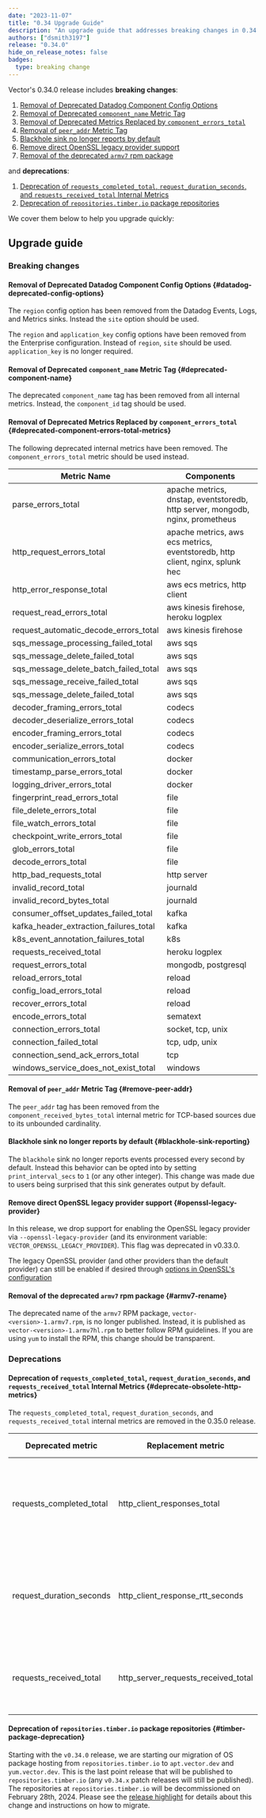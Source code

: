 ```yaml
---
date: "2023-11-07"
title: "0.34 Upgrade Guide"
description: "An upgrade guide that addresses breaking changes in 0.34.0"
authors: ["dsmith3197"]
release: "0.34.0"
hide_on_release_notes: false
badges:
  type: breaking change
---
```


Vector's 0.34.0 release includes **breaking changes**:

1. [Removal of Deprecated Datadog Component Config Options](#datadog-deprecated-config-options)
1. [Removal of Deprecated `component_name` Metric Tag](#deprecated-component-name)
1. [Removal of Deprecated Metrics Replaced by `component_errors_total`](#deprecated-component-errors-total-metrics)
1. [Removal of `peer_addr` Metric Tag](#remove-peer-addr)
1. [Blackhole sink no longer reports by default](#blackhole-sink-reporting)
1. [Remove direct OpenSSL legacy provider support](#openssl-legacy-provider)
1. [Removal of the deprecated `armv7` rpm package](#armv7-rename)

and **deprecations**:

1. [Deprecation of `requests_completed_total`, `request_duration_seconds`, and `requests_received_total` Internal Metrics](#deprecate-obsolete-http-metrics)
1. [Deprecation of `repositories.timber.io` package repositories](#timber-package-deprecation)

We cover them below to help you upgrade quickly:

## Upgrade guide

### Breaking changes

#### Removal of Deprecated Datadog Component Config Options {#datadog-deprecated-config-options}

The `region` config option has been removed from the Datadog Events, Logs, and Metrics sinks.
Instead the `site` option should be used.

The `region` and `application_key` config options have been removed from the Enterprise
configuration. Instead of `region`, `site` should be used. `application_key` is no longer required.

#### Removal of Deprecated `component_name` Metric Tag {#deprecated-component-name}

The deprecated `component_name` tag has been removed from all internal metrics. Instead, the
`component_id` tag should be used.

#### Removal of Deprecated Metrics Replaced by `component_errors_total` {#deprecated-component-errors-total-metrics}

The following deprecated internal metrics have been removed. The `component_errors_total` metric
should be used instead.

| Metric Name                                      | Components                                                                    |
|--------------------------------------------------|-------------------------------------------------------------------------------|
| parse_errors_total                               | apache metrics, dnstap, eventstoredb, http server, mongodb, nginx, prometheus |
| http_request_errors_total                        | apache metrics, aws ecs metrics, eventstoredb, http client, nginx, splunk hec |
| http_error_response_total                        | aws ecs metrics, http client                                                  |
| request_read_errors_total                        | aws kinesis firehose, heroku logplex                                          |
| request_automatic_decode_errors_total            | aws kinesis firehose                                                          |
| sqs_message_processing_failed_total              | aws sqs                                                                       |
| sqs_message_delete_failed_total                  | aws sqs                                                                       |
| sqs_message_delete_batch_failed_total            | aws sqs                                                                       |
| sqs_message_receive_failed_total                 | aws sqs                                                                       |
| sqs_message_delete_failed_total                  | aws sqs                                                                       |
| decoder_framing_errors_total                     | codecs                                                                        |
| decoder_deserialize_errors_total                 | codecs                                                                        |
| encoder_framing_errors_total                     | codecs                                                                        |
| encoder_serialize_errors_total                   | codecs                                                                        |
| communication_errors_total                       | docker                                                                        |
| timestamp_parse_errors_total                     | docker                                                                        |
| logging_driver_errors_total                      | docker                                                                        |
| fingerprint_read_errors_total                    | file                                                                          |
| file_delete_errors_total                         | file                                                                          |
| file_watch_errors_total                          | file                                                                          |
| checkpoint_write_errors_total                    | file                                                                          |
| glob_errors_total                                | file                                                                          |
| decode_errors_total                              | file                                                                          |
| http_bad_requests_total                          | http server                                                                   |
| invalid_record_total                             | journald                                                                      |
| invalid_record_bytes_total                       | journald                                                                      |
| consumer_offset_updates_failed_total             | kafka                                                                         |
| kafka_header_extraction_failures_total           | kafka                                                                         |
| k8s_event_annotation_failures_total              | k8s                                                                           |
| requests_received_total                          | heroku logplex                                                                |
| request_errors_total                             | mongodb, postgresql                                                           |
| reload_errors_total                              | reload                                                                        |
| config_load_errors_total                         | reload                                                                        |
| recover_errors_total                             | reload                                                                        |
| encode_errors_total                              | sematext                                                                      |
| connection_errors_total                          | socket, tcp, unix                                                             |
| connection_failed_total                          | tcp, udp, unix                                                                |
| connection_send_ack_errors_total                 | tcp                                                                           |
| windows_service_does_not_exist_total             | windows                                                                       |

#### Removal of `peer_addr` Metric Tag {#remove-peer-addr}

The `peer_addr` tag has been removed from the `component_received_bytes_total` internal metric for TCP-based sources due to its unbounded cardinality.

#### Blackhole sink no longer reports by default {#blackhole-sink-reporting}

The `blackhole` sink no longer reports events processed every second by default. Instead this
behavior can be opted into by setting `print_interval_secs` to `1` (or any other integer). This
change was made due to users being surprised that this sink generates output by default.

#### Remove direct OpenSSL legacy provider support {#openssl-legacy-provider}

In this release, we drop support for enabling the OpenSSL legacy provider via
`--openssl-legacy-provider` (and its environment variable: `VECTOR_OPENSSL_LEGACY_PROVIDER`). This
flag was deprecated in v0.33.0.

The legacy OpenSSL provider (and other providers than the default provider) can still be enabled if
desired through [options in OpenSSL's configuration](/docs/reference/configuration/tls)

#### Removal of the deprecated `armv7` rpm package {#armv7-rename}

The deprecated name of the `armv7` RPM package, `vector-<version>-1.armv7.rpm`, is no longer
published. Instead, it is published as `vector-<version>-1.armv7hl.rpm` to better follow RPM
guidelines. If you are using `yum` to install the RPM, this change should be transparent.

### Deprecations

#### Deprecation of `requests_completed_total`, `request_duration_seconds`, and `requests_received_total` Internal Metrics {#deprecate-obsolete-http-metrics}

The `requests_completed_total`, `request_duration_seconds`, and `requests_received_total` internal metrics are removed in the 0.35.0 release.

| Deprecated metric           | Replacement metric                  | Affected components                                                                      |
|-----------------------------|-------------------------------------|------------------------------------------------------------------------------------------|
| requests_completed_total    | http_client_responses_total         | apache metrics, aws ecs metrics, http client, prometheus remote write, prometheus scrape |
| request_duration_seconds    | http_client_response_rtt_seconds    | apache metrics, aws ecs metrics, http client, prometheus remote write, prometheus scrape |
| requests_received_total     | http_server_requests_received_total | aws kinesis firehose, heroku logplex, prometheus exporter, splunk hec                    |

#### Deprecation of `repositories.timber.io` package repositories {#timber-package-deprecation}

Starting with the `v0.34.0` release, we are starting our migration of OS package hosting from
`repositories.timber.io` to `apt.vector.dev` and `yum.vector.dev`. This is the last point release
that will be published to `repositories.timber.io` (any `v0.34.x` patch releases will still be
published). The repositories at `repositories.timber.io` will be decommissioned on February 28th,
2024. Please see the [release highlight](/highlights/2023-11-07-new-linux-repos) for details about
this change and instructions on how to migrate.
